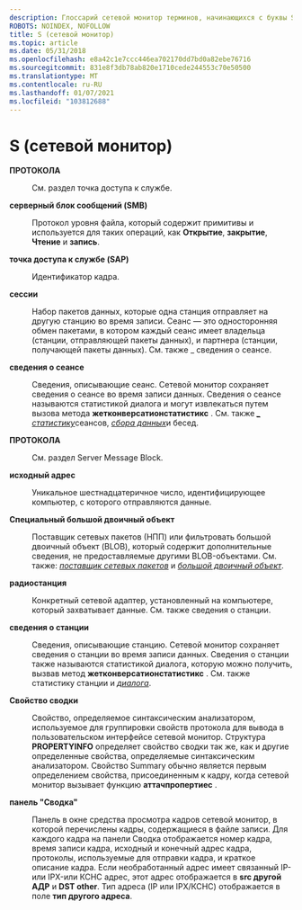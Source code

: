 ```yaml
---
description: Глоссарий сетевой монитор терминов, начинающихся с буквы S.
ROBOTS: NOINDEX, NOFOLLOW
title: S (сетевой монитор)
ms.topic: article
ms.date: 05/31/2018
ms.openlocfilehash: e8a42c1e7ccc446ea702170dd7bd0a82ebe76716
ms.sourcegitcommit: 831e8f3db78ab820e1710cede244553c70e50500
ms.translationtype: MT
ms.contentlocale: ru-RU
ms.lasthandoff: 01/07/2021
ms.locfileid: "103812688"
---
```

# <a name="s-network-monitor"></a>S (сетевой монитор)

<dl> <dt>

<span id="_netmon_sap_gly"></span><span id="_NETMON_SAP_GLY"></span>**ПРОТОКОЛА**
</dt> <dd>

См. раздел точка доступа к службе.

</dd> <dt>

<span id="_netmon_server_message_block_gly"></span><span id="_NETMON_SERVER_MESSAGE_BLOCK_GLY"></span>**серверный блок сообщений (SMB)**
</dt> <dd>

Протокол уровня файла, который содержит примитивы и используется для таких операций, как **Открытие**, **закрытие**, **Чтение** и **запись**.

</dd> <dt>

<span id="_netmon_service_access_point_gly"></span><span id="_NETMON_SERVICE_ACCESS_POINT_GLY"></span>**точка доступа к службе (SAP)**
</dt> <dd>

Идентификатор кадра.

</dd> <dt>

<span id="_netmon_session_gly"></span><span id="_NETMON_SESSION_GLY"></span>**сессии**
</dt> <dd>

Набор пакетов данных, которые одна станция отправляет на другую станцию во время записи. Сеанс — это односторонняя обмен пакетами, в котором каждый сеанс имеет владельца (станции, отправляющей пакеты данных), и партнера (станции, получающей пакеты данных). См. также \_ сведения о сеансе.

</dd> <dt>

<span id="_netmon_session_information_gly"></span><span id="_NETMON_SESSION_INFORMATION_GLY"></span>**сведения о сеансе**
</dt> <dd>

Сведения, описывающие сеанс. Сетевой монитор сохраняет сведения о сеансе во время записи данных. Сведения о сеансе называются статистикой диалога и могут извлекаться путем вызова метода **жетконверсатионстатистикс** . См. также [*\_ статистику*](c.md)сеансов, [*сбора данных*](c.md)и бесед.

</dd> <dt>

<span id="_netmon_smb_gly"></span><span id="_NETMON_SMB_GLY"></span>**ПРОТОКОЛА**
</dt> <dd>

См. раздел Server Message Block.

</dd> <dt>

<span id="_netmon_source_address_gly"></span><span id="_NETMON_SOURCE_ADDRESS_GLY"></span>**исходный адрес**
</dt> <dd>

Уникальное шестнадцатеричное число, идентифицирующее компьютер, с которого отправляются данные.

</dd> <dt>

<span id="_netmon_special_blobs_gly"></span><span id="_NETMON_SPECIAL_BLOBS_GLY"></span>**Специальный большой двоичный объект**
</dt> <dd>

Поставщик сетевых пакетов (НПП) или фильтровать большой двоичный объект (BLOB), который содержит дополнительные сведения, не предоставляемые другими BLOB-объектами. См. также: [*поставщик сетевых пакетов*](n.md) и [*большой двоичный объект*](b.md).

</dd> <dt>

<span id="_netmon_station_gly"></span><span id="_NETMON_STATION_GLY"></span>**радиостанция**
</dt> <dd>

Конкретный сетевой адаптер, установленный на компьютере, который захватывает данные. См. также сведения о станции.

</dd> <dt>

<span id="_netmon_station_information_gly"></span><span id="_NETMON_STATION_INFORMATION_GLY"></span>**сведения о станции**
</dt> <dd>

Сведения, описывающие станцию. Сетевой монитор сохраняет сведения о станции во время записи данных. Сведения о станции также называются статистикой диалога, которую можно получить, вызвав метод **жетконверсатионстатистикс** . См. также статистику станции и [*диалога*](c.md).

</dd> <dt>

<span id="_netmon_summary_property_gly"></span><span id="_NETMON_SUMMARY_PROPERTY_GLY"></span>**Свойство сводки**
</dt> <dd>

Свойство, определяемое синтаксическим анализатором, используемое для группировки свойств протокола для вывода в пользовательском интерфейсе сетевой монитор. Структура **PROPERTYINFO** определяет свойство сводки так же, как и другие определенные свойства, определяемые синтаксическим анализатором. Свойство Summary обычно является первым определением свойства, присоединенным к кадру, когда сетевой монитор вызывает функцию **аттачпропертиес** .

</dd> <dt>

<span id="_netmon_summary_pane_gly"></span><span id="_NETMON_SUMMARY_PANE_GLY"></span>**панель "Сводка"**
</dt> <dd>

Панель в окне средства просмотра кадров сетевой монитор, в которой перечислены кадры, содержащиеся в файле записи. Для каждого кадра на панели Сводка отображается номер кадра, время записи кадра, исходный и конечный адрес кадра, протоколы, используемые для отправки кадра, и краткое описание кадра. Если необработанный адрес имеет связанный IP-или IPX-или КСНС адрес, этот адрес отображается в **src другой АДР** и **DST other**. Тип адреса (IP или IPX/КСНС) отображается в поле **тип другого адреса**.

</dd> </dl>

 

 



